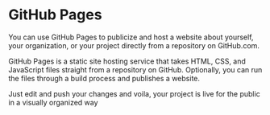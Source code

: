# GitHub Pages

You can use GitHub Pages to publicize and host a website about yourself, your organization, or your project directly from a repository on GitHub.com.

GitHub Pages is a static site hosting service that takes HTML, CSS, and JavaScript files straight from a repository on GitHub. Optionally, you can run the files through a build process and publishes a website.

Just edit and push your changes and voila, your project is live for the public in a visually organized way